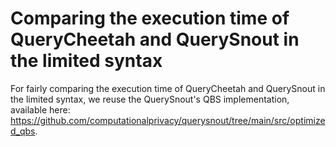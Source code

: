 # Comparing the execution time of QueryCheetah and QuerySnout in the limited syntax

For fairly comparing the execution time of QueryCheetah and QuerySnout in the limited syntax, we reuse the QuerySnout's QBS implementation, available here: https://github.com/computationalprivacy/querysnout/tree/main/src/optimized_qbs.
